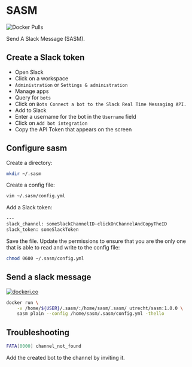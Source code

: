 # SASM

![Docker Pulls](https://img.shields.io/docker/pulls/utrecht/sasm.svg)

Send A Slack Message (SASM).

## Create a Slack token

* Open Slack
* Click on a workspace
* `Administration` or `Settings & administration`
* Manage apps
* Query for `bots`
* Click on `Bots Connect a bot to the Slack Real Time Messaging API.`
* Add to Slack
* Enter a username for the bot in the `Username` field
* Click on `Add bot integration`
* Copy the API Token that appears on the screen

## Configure sasm

Create a directory:

```bash
mkdir ~/.sasm
```

Create a config file:

```bash
vim ~/.sasm/config.yml
```

Add a Slack token:

```bash
---
slack_channel: someSlackChannelID-clickOnChannelAndCopyTheID
slack_token: someSlackToken
```

Save the file. Update the permissions to ensure that you are the
only one that is able to read and write to the config file:

```bash
chmod 0600 ~/.sasm/config.yml
```

## Send a slack message

[![dockeri.co](https://dockeri.co/image/utrecht/sasm)](https://hub.docker.com/r/utrecht/sasm)

```bash
docker run \
    -v /home/${USER}/.sasm/:/home/sasm/.sasm/ utrecht/sasm:1.0.0 \
    sasm plain --config /home/sasm/.sasm/config.yml -thello
```

## Troubleshooting

```bash
FATA[0000] channel_not_found
```

Add the created bot to the channel by inviting it.
